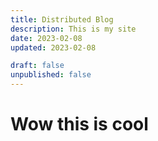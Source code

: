 ```yaml
---
title: Distributed Blog
description: This is my site
date: 2023-02-08
updated: 2023-02-08

draft: false
unpublished: false
---
```


# Wow this is cool